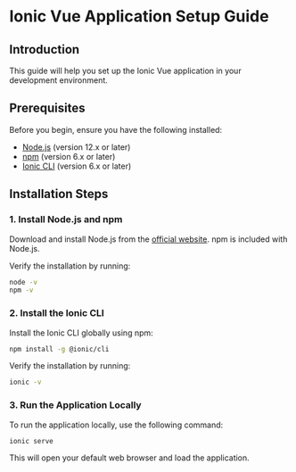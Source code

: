 # Ionic Vue Application Setup Guide

## Introduction
This guide will help you set up the Ionic Vue application in your development environment.

## Prerequisites
Before you begin, ensure you have the following installed:
- [Node.js](https://nodejs.org/) (version 12.x or later)
- [npm](https://www.npmjs.com/) (version 6.x or later)
- [Ionic CLI](https://ionicframework.com/docs/cli) (version 6.x or later)

## Installation Steps

### 1. Install Node.js and npm
Download and install Node.js from the [official website](https://nodejs.org/). npm is included with Node.js.

Verify the installation by running:
```sh
node -v
npm -v
```

### 2. Install the Ionic CLI

Install the Ionic CLI globally using npm:

```sh
npm install -g @ionic/cli
```

Verify the installation by running:
```sh
ionic -v
```

### 3. Run the Application Locally
To run the application locally, use the following command:
```sh
ionic serve
```

This will open your default web browser and load the application.
